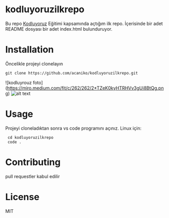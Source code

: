 # kodluyoruzilkrepo
Bu repo [Kodluyoruz](https://www.kodluyoruz.org/) Eğitimi kapsamında açtığım ilk repo. İçerisinde bir adet README dosyası bir adet index.html bulunduruyor.

# Installation
Öncelikle projeyi clonelayın

``` git clone https://github.com/acaniko/kodluyoruzilkrepo.git ```

![kodluyrouz foto] (https://miro.medium.com/fit/c/262/262/2*TZeK0kyHTRHVv3gUi8BtQg.png)
![alt text](https://github.com/adam-p/markdown-here/raw/master/src/common/images/icon48.png "Logo Title Text 1")


# Usage
Projeyi cloneladıktan sonra vs code programını açınız.
Linux için:
```
 cd kodluyoruzilkrepo
 code .
```

# Contributing
pull requestler kabul edilir

# License
MIT
